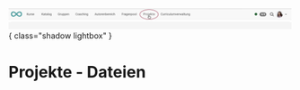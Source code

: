 ![bereiche_projekte_v1_de.png](assets/bereiche_projekte_v1_de.png){ class="shadow lightbox" }

# Projekte - Dateien
